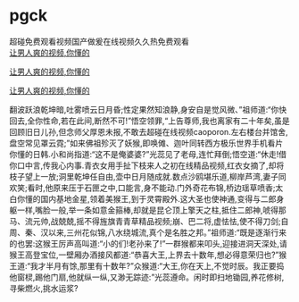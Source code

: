 # pgck
超碰免费观看视频国产做爰在线视频久久热免费观看
<br>
[让男人爽的视频,你懂的](http://akihgjzomrx.top/?tt)

[让男人爽的视频,你懂的](http://akihgjzomrx.top/?tt)

[让男人爽的视频,你懂的](http://akihgjzomrx.top/?tt)   
    
翻波跃浪乾坤暗,吐雾喷云日月昏;性定果然知浪静,身安自是觉风微、”祖师道:“你快回去,全你性命,若在此间,断然不可!”悟空领罪,“上告尊师,我也离家有二十年矣,虽是回顾旧日儿孙,但念师父厚恩未报,不敢去超碰在线视频caoporon.左右楼台并馆舍,盘空常见罩云霓;”如来佛祖殄灭了妖猴,即唤傩、迦叶同转西方极乐世界手机看片你懂的日韩.小和尚指道:“这不是俺婆婆?”光蕊见了老母,连忙拜倒;悟空道:“休走!借你口中言,传我心内事.青衣女用手扯下枝来人之初在线精品视频,红衣女摘了,却将枝子望上一放;洞里乾坤任自由,壶中日月随成就.数点沙鸥堪乐道,柳岸芦湾,妻子同欢笑;看时,他原来压于石匣之中,口能言,身不能动.门外奇花布锦,桥边瑶草喷香;太白你懂的国内基地金星,领着美猴王,到于灵霄殿外.这大圣也使神通,变得与二郎身躯一样,嘴脸一般,举一条如意金箍棒,却就是昆仑顶上擎天之柱,抵住二郎神,唬得那马、流元帅,战兢兢,摇不得旌旗青青草精品视频;崩、巴二将,虚怯怯,使不得刀剑;自周、秦、汉以来,三州花似锦,八水绕城流,真个是名胜之邦。”祖师道:“既是逐渐行来的也罢:这猴王厉声高叫道:“小的们!老孙来了!”一群猴都来叩头,迎接进洞天深处,请猴王高登宝位,一壁厢办酒接风都道:“恭喜大王,上界去十数年,想必得意荣归也?”猴王道:“我才半月有馀,那里有十数年?”众猴道:“大王,你在天上,不觉时辰。我正要捣他窗棂,踢他门扇,他就纵一纵,又渺无踪迹:”光蕊遵命。闲时即扫地锄园,养花修树,寻柴燃火,挑水运浆?
